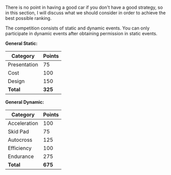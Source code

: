 There is no point in having a good car if you don't have a good strategy, so in this section, I will discuss what we should consider in order to achieve the best possible ranking.

The competition consists of static and dynamic events. You can only participate in dynamic events after obtaining permission in static events.

**General Static:**

| Category    | Points |
|-------------|--------|
| Presentation| 75     |
| Cost        | 100    |
| Design      | 150    |
| **Total**   | **325**|

**General Dynamic:**

| Category     | Points |
|--------------|--------|
| Acceleration | 100    |
| Skid Pad     | 75     |
| Autocross    | 125    |
| Efficiency   | 100    |
| Endurance    | 275    |
| **Total**    | **675**|

